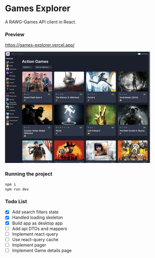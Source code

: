 # Games Explorer
A RAWG-Games API client in React.


### Preview

https://games-explorer.vercel.app/

<img width="480" alt="Screenshot 2022-08-18 at 23 33 02" src="https://github.com/tarekselem/games-explorer/blob/main/public/preview1.png">


### Running the project

```
npm i
npm run dev
```


### Todo List
- [x] Add search filters state
- [x] Handled loading skeleton
- [x] Build app as desktop app
- [ ] Add api DTOs and mappers
- [ ] Implement react-query
- [ ] Use react-query cache
- [ ] Implement pager
- [ ] Implement Game details page
